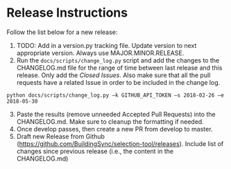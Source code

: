 # Release Instructions

Follow the list below for a new release:

1. TODO: Add in a version.py tracking file. Update version to next appropriate version. Always use MAJOR.MINOR.RELEASE.
2. Run the ``docs/scripts/change_log.py`` script and add the changes to the CHANGELOG.md file for the range of time between last release and this release. Only add the *Closed Issues*. Also make sure that all the pull requests have a related Issue in order to be included in the change log.

```
python docs/scripts/change_log.py –k GITHUB_API_TOKEN –s 2018-02-26 –e 2018-05-30
```

3. Paste the results (remove unneeded Accepted Pull Requests) into the CHANGELOG.md. Make sure to cleanup the formatting if needed.
4. Once develop passes, then create a new PR from develop to master.
5. Draft new Release from Github (https://github.com/BuildingSync/selection-tool/releases). Include list of changes since previous release (i.e., the content in the CHANGELOG.md)
